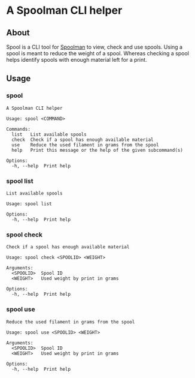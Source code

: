 # A Spoolman CLI helper

## About

Spool is a CLI tool for [Spoolman](https://github.com/Donkie/Spoolman) to view, check and use spools.
Using a spool is meant to reduce the weight of a spool.
Whereas checking a spool helps identify spools with enough material left for a print.

## Usage

### spool

```
A Spoolman CLI helper

Usage: spool <COMMAND>

Commands:
  list   List available spools
  check  Check if a spool has enough available material
  use    Reduce the used filament in grams from the spool
  help   Print this message or the help of the given subcommand(s)

Options:
  -h, --help  Print help
```

### spool list

```
List available spools

Usage: spool list

Options:
  -h, --help  Print help
```

### spool check

```
Check if a spool has enough available material

Usage: spool check <SPOOLID> <WEIGHT>

Arguments:
  <SPOOLID>  Spool ID
  <WEIGHT>   Used weight by print in grams

Options:
  -h, --help  Print help
```

### spool use

```
Reduce the used filament in grams from the spool

Usage: spool use <SPOOLID> <WEIGHT>

Arguments:
  <SPOOLID>  Spool ID
  <WEIGHT>   Used weight by print in grams

Options:
  -h, --help  Print help
```
